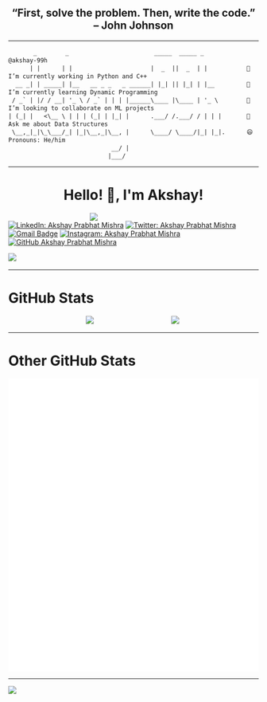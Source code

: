 
<h2 align="center">“First, solve the problem. Then, write the code.” – John Johnson</h2>

---

```console
       _        _                        _____  _____ _            @akshay-99h
      | |      | |                      |  _  ||  _  | |           🔭 I’m currently working in Python and C++
  __ _| | _____| |__   __ _ _   _ ______| |_| || |_| | |__         🌱 I’m currently learning Dynamic Programming
 / _` | |/ / __| '_ \ / _` | | | |______\____ |\____ | '_ \        👯 I’m looking to collaborate on ML projects
| (_| |   <\__ \ | | | (_| | |_| |      .___/ /.___/ / | | |       💬 Ask me about Data Structures
 \__,_|_|\_\___/_| |_|\__,_|\__, |      \____/ \____/|_| |_|.      😄 Pronouns: He/him
                             __/ |                          
                            |___/                           
```
---
<h1 align="center">Hello! 👋, I'm Akshay!</h1>

<img src="https://media.giphy.com/media/MT5UUV1d4CXE2A37Dg/giphy.gif" align="right" width="340em">

[![LinkedIn: Akshay Prabhat Mishra](https://img.shields.io/badge/-Akshay%20Prabhat%20Mishra-blue?style=flat-square&logo=Linkedin&logoColor=white&link=https://www.linkedin.com/in//akshay-99h/)](https://www.linkedin.com/in/akshay-99h/)
[![Twitter: Akshay Prabhat Mishra](https://img.shields.io/badge/-akshay__99h-1DA1F2?style=flat-square&logo=Twitter&logoColor=white&link=https://twitter.com/akshay_99h/)](https://twitter.com/akshay_99h/)
[![Gmail Badge](https://img.shields.io/badge/akshaypmishra02-EA4335?style=flat&logo=gmail&logoColor=dfdfdf&link=mailto:akshaypmishra02@gmail.com)](mailto:akshaypmishra02@gmail.com)
[![Instagram: Akshay Prabhat Mishra](https://img.shields.io/badge/akshay__99h-e1306c?style=flat&logo=instagram&logoColor=white&link=https://www.instagram.com/akshay_99h/)](https://www.instagram.com/akshay_99h/)
[![GitHub Akshay Prabhat Mishra](https://img.shields.io/github/followers/akshay-99h?label=follow&style=social)](https://github.com/akshay-99h)

<img src="https://media.giphy.com/media/dXX6XfRIsOWf6/giphy.gif" width="50%">

---
# **GitHub Stats**
<div align="center">
       <img src="https://github-readme-stats.vercel.app/api?username=akshay-99h&show_icons=true&theme=algolia">
       <img align="right" src="https://media.giphy.com/media/ftAyb0CG1FNAIZt4SO/giphy.gif" width="35%">
</div>

---
# **Other GitHub Stats**
<span>
       <img src="https://github.com/akshay-99h/github-stats/blob/master/generated/overview.svg" align="center">
       <img src="https://github.com/akshay-99h/github-stats/blob/master/generated/languages.svg" align="center">
</span>

---

<img src="https://media.giphy.com/media/pZT6U06pyiap5oNcOk/giphy.gif" width="100%">
